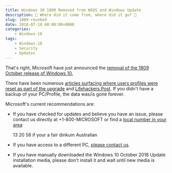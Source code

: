 ```yaml
---
title: Windows 10 1809 Removed from WSUS and Windows Update
description: 🎵 Where did it come from, where did it go? 🎵
slug: 1809-revoked
date: 2018-07-10 00:00:00+0000
categories:
    - Windows-10
tags:
    - Windows-10
    - Security
    - Updates
---
```


That's right, Microsoft have just announced the [removal of the 1809 October release of Windows 10.](https://support.microsoft.com/en-au/help/4464619)

There have been numerous [articles surfacing where users profiles were reset as part of the upgrade](https://answers.microsoft.com/en-us/windows/forum/windows_10-update/windows-10-1809-update-deleted-all-files-from/ff608374-2686-4a08-a4c2-caa4caa6d4e1
) and [Lifehackers Post](https://www.lifehacker.com.au/2018/10/back-up-windows-10-before-installing-the-october-update-or-risk-losing-your-files/#comment-2469641). If you didn't have a backup of your PC/Profile, the data was/is gone forever.

Microsoft's current recommendations are:

* If you have checked for updates and believe you have an issue, please contact us directly at +1-800-MICROSOFT or find a [local number in your area](https://support.microsoft.com/en-us/help/4051701/global-customer-service-phone-numbers)

  13 20 58 if your a fair dinkum Australian

* If you have access to a different PC, [please contact us](https://support.microsoft.com/en-au/contactus/).

* If you have manually downloaded the Windows 10 October 2018 Update installation media, please don't install it and wait until new media is available.
